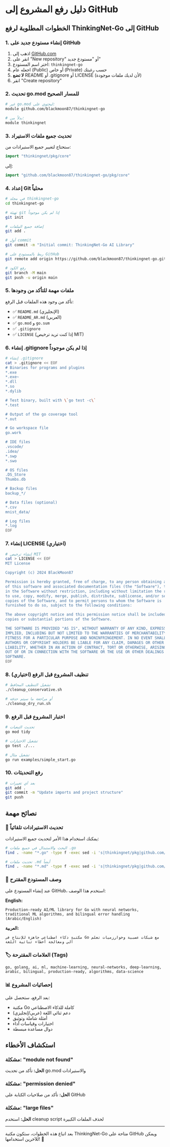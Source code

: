 # دليل رفع المشروع إلى GitHub

## الخطوات المطلوبة لرفع ThinkingNet-Go إلى GitHub

### 1. إنشاء مستودع جديد على GitHub

1. اذهب إلى [GitHub.com](https://github.com)
2. انقر على "New repository" أو "مستودع جديد"
3. اختر اسم المستودع: `thinkingnet-go`
4. اجعله عام (Public) أو خاص (Private) حسب رغبتك
5. **لا تضع** README أو .gitignore أو LICENSE (لأن لديك ملفات موجودة)
6. انقر "Create repository"

### 2. تحديث go.mod للمسار الصحيح

```bash
# غير go.mod ليحتوي على:
module github.com/blackmoon87/thinkingnet-go

# بدلاً من:
module thinkingnet
```

### 3. تحديث جميع ملفات الاستيراد

ستحتاج لتغيير جميع الاستيرادات من:
```go
import "thinkingnet/pkg/core"
```

إلى:
```go
import "github.com/blackmoon87/thinkingnet-go/pkg/core"
```

### 4. إعداد Git محلياً

```bash
# في مجلد thinkingnet-go
cd thinkingnet-go

# تهيئة git إذا لم يكن موجوداً
git init

# إضافة جميع الملفات
git add .

# أول commit
git commit -m "Initial commit: ThinkingNet-Go AI Library"

# ربط بالمستودع على GitHub
git remote add origin https://github.com/blackmoon87/thinkingnet-go.git

# رفع الكود
git branch -M main
git push -u origin main
```

### 5. ملفات مهمة للتأكد من وجودها

تأكد من وجود هذه الملفات قبل الرفع:

- ✅ `README.md` (الإنجليزي)
- ✅ `README_AR.md` (العربي)
- ✅ `go.mod` و `go.sum`
- ✅ `.gitignore`
- ✅ `LICENSE` (إذا كنت تريد ترخيص MIT)

### 6. إنشاء .gitignore إذا لم يكن موجوداً

```bash
# إنشاء .gitignore
cat > .gitignore << EOF
# Binaries for programs and plugins
*.exe
*.exe~
*.dll
*.so
*.dylib

# Test binary, built with \`go test -c\`
*.test

# Output of the go coverage tool
*.out

# Go workspace file
go.work

# IDE files
.vscode/
.idea/
*.swp
*.swo

# OS files
.DS_Store
Thumbs.db

# Backup files
backup_*/

# Data files (optional)
*.csv
mnist_data/

# Log files
*.log
EOF
```

### 7. إنشاء LICENSE (اختياري)

```bash
# إنشاء ترخيص MIT
cat > LICENSE << EOF
MIT License

Copyright (c) 2024 BlackMoon87

Permission is hereby granted, free of charge, to any person obtaining a copy
of this software and associated documentation files (the "Software"), to deal
in the Software without restriction, including without limitation the rights
to use, copy, modify, merge, publish, distribute, sublicense, and/or sell
copies of the Software, and to permit persons to whom the Software is
furnished to do so, subject to the following conditions:

The above copyright notice and this permission notice shall be included in all
copies or substantial portions of the Software.

THE SOFTWARE IS PROVIDED "AS IS", WITHOUT WARRANTY OF ANY KIND, EXPRESS OR
IMPLIED, INCLUDING BUT NOT LIMITED TO THE WARRANTIES OF MERCHANTABILITY,
FITNESS FOR A PARTICULAR PURPOSE AND NONINFRINGEMENT. IN NO EVENT SHALL THE
AUTHORS OR COPYRIGHT HOLDERS BE LIABLE FOR ANY CLAIM, DAMAGES OR OTHER
LIABILITY, WHETHER IN AN ACTION OF CONTRACT, TORT OR OTHERWISE, ARISING FROM,
OUT OF OR IN CONNECTION WITH THE SOFTWARE OR THE USE OR OTHER DEALINGS IN THE
SOFTWARE.
EOF
```

### 8. تنظيف المشروع قبل الرفع (اختياري)

```bash
# تشغيل التنظيف المحافظ
./cleanup_conservative.sh

# أو مراجعة ما سيتم حذفه
./cleanup_dry_run.sh
```

### 9. اختبار المشروع قبل الرفع

```bash
# تحديث التبعيات
go mod tidy

# تشغيل الاختبارات
go test ./...

# تشغيل مثال
go run examples/simple_start.go
```

### 10. رفع التحديثات

```bash
# بعد أي تغييرات
git add .
git commit -m "Update imports and project structure"
git push
```

## نصائح مهمة

### 🔧 تحديث الاستيرادات تلقائياً

يمكنك استخدام هذا الأمر لتحديث جميع الاستيرادات:

```bash
# البحث والاستبدال في جميع ملفات .go
find . -name "*.go" -type f -exec sed -i 's|thinkingnet/pkg|github.com/blackmoon87/thinkingnet-go/pkg|g' {} \;

# تحديث ملفات .md أيضاً
find . -name "*.md" -type f -exec sed -i 's|thinkingnet/pkg|github.com/blackmoon87/thinkingnet-go/pkg|g' {} \;
```

### 📝 وصف المستودع المقترح

عند إنشاء المستودع على GitHub، استخدم هذا الوصف:

**English:**
```
Production-ready AI/ML library for Go with neural networks, traditional ML algorithms, and bilingual error handling (Arabic/English)
```

**العربية:**
```
مكتبة ذكاء اصطناعي جاهزة للإنتاج في Go مع شبكات عصبية وخوارزميات تعلم آلي ومعالجة أخطاء ثنائية اللغة
```

### 🏷️ العلامات المقترحة (Tags)

```
go, golang, ai, ml, machine-learning, neural-networks, deep-learning, 
arabic, bilingual, production-ready, algorithms, data-science
```

### 📊 إحصائيات المشروع

بعد الرفع، ستحصل على:
- مكتبة Go كاملة للذكاء الاصطناعي
- دعم ثنائي اللغة (عربي/إنجليزي)
- أمثلة شاملة وتوثيق
- اختبارات وقياسات أداء
- دوال مساعدة مبسطة

## استكشاف الأخطاء

### مشكلة: "module not found"
**الحل:** تأكد من تحديث go.mod والاستيرادات

### مشكلة: "permission denied"
**الحل:** تأكد من صلاحيات الكتابة على GitHub

### مشكلة: "large files"
**الحل:** استخدم cleanup script لحذف الملفات الكبيرة

---

بعد اتباع هذه الخطوات، ستكون مكتبة ThinkingNet-Go متاحة على GitHub ويمكن للآخرين استخدامها! 🚀